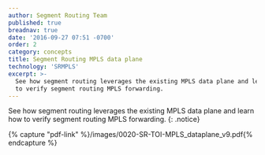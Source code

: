 ```yaml
---
author: Segment Routing Team
published: true
breadnav: true
date: '2016-09-27 07:51 -0700'
order: 2
category: concepts
title: Segment Routing MPLS data plane
technology: 'SRMPLS'
excerpt: >-
  See how segment routing leverages the existing MPLS data plane and learn how
  to verify segment routing MPLS forwarding.
---
```


See how segment routing leverages the existing MPLS data plane and learn how to verify segment routing MPLS forwarding.
{: .notice}  

{% capture "pdf-link" %}/images/0020-SR-TOI-MPLS_dataplane_v9.pdf{% endcapture %}

<script src="{{ 'assets/js/pdfobject.min.js' | relative_url }}"></script>
<div class="fitvidsignore" id="pdf"></div>
<script>PDFObject.embed(" {{ pdf-link }} ", "#pdf", {height: "21.5em", width: "100%"});</script>
